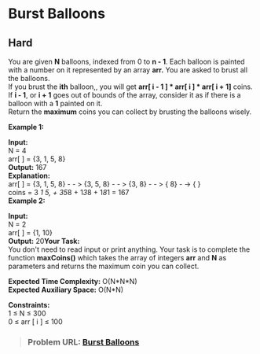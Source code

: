 # **Burst Balloons**

## **Hard**

You are given **N** balloons, indexed from 0 to **n - 1**. Each balloon is painted with a number on it represented by an array **arr.** You are asked to brust all the balloons.  
If you brust the **ith** balloon,, you will get **arr\[ i - 1 \] \* arr\[ i \] \* arr\[ i + 1\]** coins. If **i - 1**, or **i + 1** goes out of bounds of the array, consider it as if there is a balloon with a **1** painted on it.  
Return the **maximum** coins you can collect by brusting the balloons wisely.

**Example 1:**

**Input:**  
N = 4  
arr[ ] = {3, 1, 5, 8}  
**Output:** 167  
**Explanation:**  
arr[ ] = {3, 1, 5, 8} - - &gt; {3, 5, 8} - - &gt; {3, 8} - - &gt; { 8} - -&gt; { }  
coins = 3 *1 *5, + 3*5*8 + 1*3*8 + 1*8*1 = 167  
 **Example 2:**

**Input:**  
N = 2  
arr[ ] = {1, 10}  
**Output:** 20**Your Task:**  
You don't need to read input or print anything. Your task is to complete the function **maxCoins()** which takes the array of integers **arr** and **N** as parameters and returns the maximum coin you can collect.

**Expected Time Complexity:** O(N\*N\*N)  
**Expected Auxiliary Space:** O(N\*N)

**Constraints:**  
1 ≤ N ≤ 300  
0 ≤ arr \[ i \] ≤ 100

> ### **Problem URL: [Burst Balloons](https://practice.geeksforgeeks.org/problems/burst-balloons/1)**
